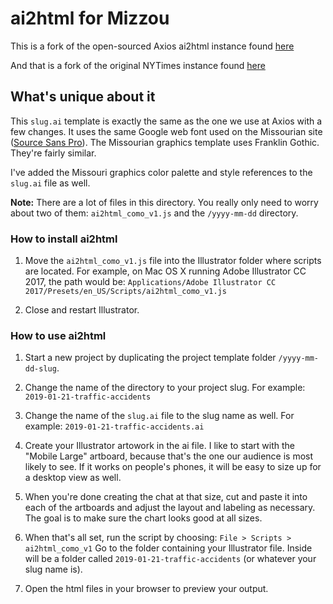 # ai2html for Mizzou

This is a fork of the open-sourced Axios ai2html instance found [here](https://github.com/axioscode/ai2html)

And that is a fork of the original NYTimes instance found [here](http://ai2html.org)

## What's unique about it

This `slug.ai` template is exactly the same as the one we use at Axios with a few changes. It uses the same Google web font used on the Missourian site ([Source Sans Pro](https://fonts.google.com/specimen/Source+Sans+Pro?selection.family=Source+Sans+Pro)). The Missourian graphics template uses Franklin Gothic. They're fairly similar.

I've added the Missouri graphics color palette and style references to the `slug.ai` file as well.

__Note:__ There are a lot of files in this directory. You really only need to worry about two of them: `ai2html_como_v1.js` and the `/yyyy-mm-dd` directory.

### How to install ai2html

1. Move the `ai2html_como_v1.js` file into the Illustrator folder where scripts are located.
For example, on Mac OS X running Adobe Illustrator CC 2017, the path would be:
```Applications⁩/Adobe Illustrator CC 2017⁩/Presets⁩/en_US⁩/Scripts/ai2html_como_v1.js```

2. Close and restart Illustrator.

### How to use ai2html

1. Start a new project by duplicating the project template folder `/yyyy-mm-dd-slug`.

2. Change the name of the directory to your project slug. For example: `2019-01-21-traffic-accidents`

3. Change the name of the `slug.ai` file to the slug name as well. For example: `2019-01-21-traffic-accidents.ai`

4. Create your Illustrator artowork in the ai file. I like to start with the "Mobile Large" artboard, because that's the one our audience is most likely to see. If it works on people's phones, it will be easy to size up for a desktop view as well.

5. When you're done creating the chat at that size, cut and paste it into each of the artboards and adjust the layout and labeling as necessary. The goal is to make sure the chart looks good at all sizes.

6. When that's all set, run the script by choosing: `File > Scripts > ai2html_como_v1`
Go to the folder containing your Illustrator file. Inside will be a folder called `2019-01-21-traffic-accidents` (or whatever your slug name is).

7. Open the html files in your browser to preview your output.
